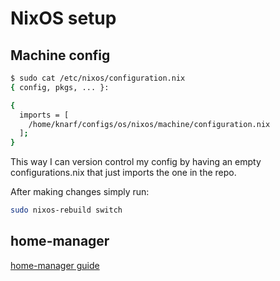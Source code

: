 # NixOS setup

## Machine config

```bash
$ sudo cat /etc/nixos/configuration.nix
{ config, pkgs, ... }:

{
  imports = [
    /home/knarf/configs/os/nixos/machine/configuration.nix
  ];
}
```

This way I can version control my config by having an empty configurations.nix that just imports the one in the repo.

After making changes simply run:

```bash
sudo nixos-rebuild switch
```

## home-manager

[home-manager guide](https://nix-community.github.io/home-manager/)

